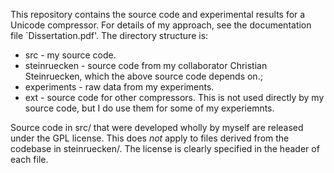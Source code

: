 This repository contains the source code and experimental results for a Unicode compressor. For details of my approach, see the documentation file `Dissertation.pdf'. The directory structure is:

* src - my source code.
* steinruecken - source code from my collaborator Christian Steinruecken, which the above source code depends on.;
* experiments - raw data from my experiments.
* ext - source code for other compressors. This is not used directly by my source code, but I do use them for some of my experiemnts.

Source code in src/ that were developed wholly by myself are released under the GPL license. This does *not* apply to files derived from the codebase in steinruecken/. The license is clearly specified in the header of each file.
